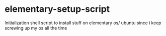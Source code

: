 # elementary-setup-script

Initialization shell script to install stuff on elementary os/ ubuntu since i keep screwing up my os all the time
